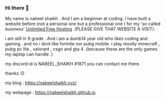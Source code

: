 ### Hi there 👋

<!--
**nabeelshaikh7/nabeelshaikh7** is a ✨ _special_ ✨ repository because its `README.md` (this file) appears on your GitHub profile.

Here are some ideas to get you started:

- 🔭 I’m currently working on ...
- 🌱 I’m currently learning ...
- 👯 I’m looking to collaborate on ...
- 🤔 I’m looking for help with ...
- 💬 Ask me about ...
- 📫 How to reach me: ...
- 😄 Pronouns: ...
- ⚡ Fun fact: ...
-->

 My name is nabeel shaikh . And I am a beginner at coding. I have built a website before (not a personal one but a professional one ) 
 for my 'so called business' [Unlimited Free Hosting](https://unlimitedfreehosting.cf) .(PLEASE GIVE THAT WEBSITE A VISIT). 

i am still in 9 grade . And i am a dumb14 year old who likes coding and gaming . and no i dont like fortnite nor pubg mobile.
i play mostly minecraft , pubg pc lite , valorant , csgo and gta 4 .(because these are the only games my laptop can handle .)

my discord id is NABEEL_SHAIKH #1871
you can contact me there.

thanks :D

my blog : https://nabeelshaikh.xyz/

my webpage : https://nabeelshaikh.github.io
